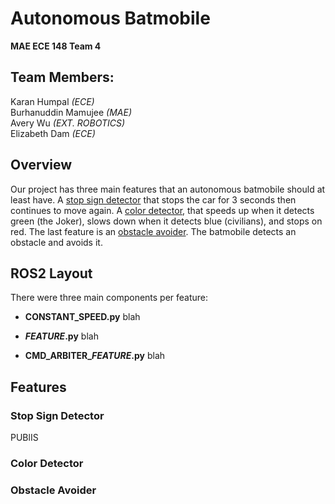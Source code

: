 # Autonomous Batmobile
**MAE ECE 148 Team 4**

## Team Members:
Karan Humpal *(ECE)* \
Burhanuddin Mamujee *(MAE)* \
Avery Wu *(EXT. ROBOTICS)* \
Elizabeth Dam *(ECE)*

## Overview
Our project has three main features that an autonomous batmobile should at least have. A [stop sign detector](#stop-sign-detector) that stops the car for 3 seconds then continues to move again. A [color detector](#color-detector), that speeds up when it detects green (the Joker), slows down when it detects blue (civilians), and stops on red. The last feature is an [obstacle avoider](#obstacle-avoider). The batmobile detects an obstacle and avoids it.

## ROS2 Layout
There were three main components per feature:
* **CONSTANT_SPEED.py**
blah

* ***FEATURE*.py**
blah

* **CMD_ARBITER_*FEATURE*.py**
blah

## Features
### Stop Sign Detector
PUBlIS

### Color Detector

### Obstacle Avoider




